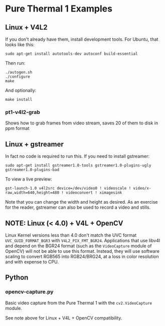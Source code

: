 # Pure Thermal 1 Examples

## Linux + V4L2

If you don't already have them, install development tools. For Ubuntu, that looks like this:

    sudo apt-get install autotools-dev autoconf build-essential

Then run:

    ./autogen.sh
    ./configure
    make

And optionally:

    make install

### pt1-v4l2-grab

Shows how to grab frames from video stream, saves 20 of them to disk in ppm format


## Linux + gstreamer

In fact no code is required to run this. If you need to install gstreamer:

    sudo apt-get install gstreamer1.0-tools gstreamer1.0-plugins-ugly gstreamer1.0-plugins-bad

To view a live preview:

    gst-launch-1.0 v4l2src device=/dev/video0 ! videoscale ! video/x-raw,width=640,height=480 ! videoconvert ! ximagesink

Note that you can change the width and height as desired. As an exercise for the reader,
gstreamer can also be used to record a video and stills.


## NOTE: Linux (< 4.0) + V4L + OpenCV

Linux Kernel versions less than 4.0 don't match the UVC format `UVC_GUID_FORMAT_BGR3` with `V4L2_PIX_FMT_BGR24`.
Applications that use libv4l and depend on the BGR24 format (such as the `VideoCapture` module of OpenCV) will not
be able to use this format. Instead, they will use software scaling to convert RGB565 into RGB24/BRG24, at a
loss in color resolution and with expense to CPU.


## Python

### opencv-capture.py

Basic video capture from the Pure Thermal 1 with the `cv2.VideoCapture` module.

See note above for Linux + V4L + OpenCV compatibility.
